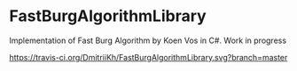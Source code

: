 # FastBurgAlgorithmLibrary
Implementation of Fast Burg Algorithm by Koen Vos in C#.
Work in progress

https://travis-ci.org/DmitriiKh/FastBurgAlgorithmLibrary.svg?branch=master
